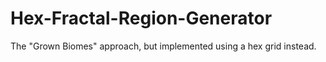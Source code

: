 # Hex-Fractal-Region-Generator
The "Grown Biomes" approach, but implemented using a hex grid instead.
